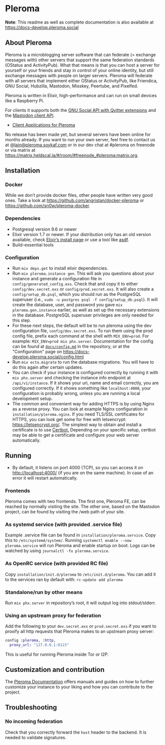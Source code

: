 # Pleroma

**Note**: This readme as well as complete documentation is also available at <https://docs-develop.pleroma.social>

## About Pleroma

Pleroma is a microblogging server software that can federate (= exchange messages with) other servers that support the same federation standards (OStatus and ActivityPub). What that means is that you can host a server for yourself or your friends and stay in control of your online identity, but still exchange messages with people on larger servers. Pleroma will federate with all servers that implement either OStatus or ActivityPub, like Friendica, GNU Social, Hubzilla, Mastodon, Misskey, Peertube, and Pixelfed.

Pleroma is written in Elixir, high-performance and can run on small devices like a Raspberry Pi.

For clients it supports both the [GNU Social API with Qvitter extensions](https://twitter-api.readthedocs.io/en/latest/index.html) and the [Mastodon client API](https://docs.joinmastodon.org/api/guidelines/).

- [Client Applications for Pleroma](https://docs-develop.pleroma.social/clients.html)

No release has been made yet, but several servers have been online for months already. If you want to run your own server, feel free to contact us at @lain@pleroma.soykaf.com or in our dev chat at #pleroma on freenode or via matrix at <https://matrix.heldscal.la/#/room/#freenode_#pleroma:matrix.org>.

## Installation

### Docker

While we don’t provide docker files, other people have written very good ones. Take a look at <https://github.com/angristan/docker-pleroma> or <https://github.com/sn0w/pleroma-docker>.

### Dependencies

* Postgresql version 9.6 or newer
* Elixir version 1.7 or newer. If your distribution only has an old version available, check [Elixir’s install page](https://elixir-lang.org/install.html) or use a tool like [asdf](https://github.com/asdf-vm/asdf).
* Build-essential tools

### Configuration

* Run `mix deps.get` to install elixir dependencies.
* Run `mix pleroma.instance gen`. This will ask you questions about your instance and generate a configuration file in `config/generated_config.exs`. Check that and copy it to either `config/dev.secret.exs` or `config/prod.secret.exs`. It will also create a `config/setup_db.psql`, which you should run as the PostgreSQL superuser (i.e., `sudo -u postgres psql -f config/setup_db.psql`). It will create the database, user, and password you gave `mix pleroma.gen.instance` earlier, as well as set up the necessary extensions in the database. PostgreSQL superuser privileges are only needed for this step.
* For these next steps, the default will be to run pleroma using the dev configuration file, `config/dev.secret.exs`. To run them using the prod config file, prefix each command at the shell with `MIX_ENV=prod`. For example: `MIX_ENV=prod mix phx.server`. Documentation for the config can be found at [`docs/config.md`](docs/config.md) in the repository, or at the "Configuration" page on <https://docs-develop.pleroma.social/config.html>
* Run `mix ecto.migrate` to run the database migrations. You will have to do this again after certain updates.
* You can check if your instance is configured correctly by running it with `mix phx.server` and checking the instance info endpoint at `/api/v1/instance`. If it shows your uri, name and email correctly, you are configured correctly. If it shows something like `localhost:4000`, your configuration is probably wrong, unless you are running a local development setup.
* The common and convenient way for adding HTTPS is by using Nginx as a reverse proxy. You can look at example Nginx configuration in `installation/pleroma.nginx`. If you need TLS/SSL certificates for HTTPS, you can look get some for free with letsencrypt: <https://letsencrypt.org/>. The simplest way to obtain and install a certificate is to use [Certbot.](https://certbot.eff.org) Depending on your specific setup, certbot may be able to get a certificate and configure your web server automatically.

## Running

* By default, it listens on port 4000 (TCP), so you can access it on <http://localhost:4000/> (if you are on the same machine). In case of an error it will restart automatically.

### Frontends

Pleroma comes with two frontends. The first one, Pleroma FE, can be reached by normally visiting the site. The other one, based on the Mastodon project, can be found by visiting the /web path of your site.

### As systemd service (with provided .service file)

Example .service file can be found in `installation/pleroma.service`. Copy this to `/etc/systemd/system/`. Running `systemctl enable --now pleroma.service` will run Pleroma and enable startup on boot. Logs can be watched by using `journalctl -fu pleroma.service`.

### As OpenRC service (with provided RC file)

Copy `installation/init.d/pleroma` to `/etc/init.d/pleroma`. You can add it to the services ran by default with: `rc-update add pleroma`

### Standalone/run by other means

Run `mix phx.server` in repository’s root, it will output log into stdout/stderr.

### Using an upstream proxy for federation

Add the following to your `dev.secret.exs` or `prod.secret.exs` if you want to proxify all http requests that Pleroma makes to an upstream proxy server:

```elixir
config :pleroma, :http,
  proxy_url: "127.0.0.1:8123"
```

This is useful for running Pleroma inside Tor or I2P.

## Customization and contribution

The [Pleroma Documentation](https://docs-develop.pleroma.social/readme.html) offers manuals and guides on how to further customize your instance to your liking and how you can contribute to the project.

## Troubleshooting

### No incoming federation

Check that you correctly forward the `host` header to the backend. It is needed to validate signatures.
